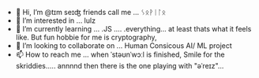 - 👋 Hi, I’m @tɪm  seɪʤ friends call me ... ᛊᛟᚹᛁᛚᛟ  
- 👀 I’m interested in ... lulz
- 🌱 I’m currently learning ... .JS .... .everything... at least thats what it feels like. But fun hobbie for me is cryptography, 
- 💞️ I’m looking to collaborate on ... Human Consicous AI/ ML project 
- 📫 How to reach me ... when ˈstəʊnˈwɔːl is finished, Smile for the skriddies..... annnnd then there is the one playing with "əˈreɪz"... 


<!---
timothywsage/timothywsage is a ✨ special ✨ repository because its `README.md` (this file) appears on your GitHub profile.
You can click the Preview link to take a look at your changes.
--->
